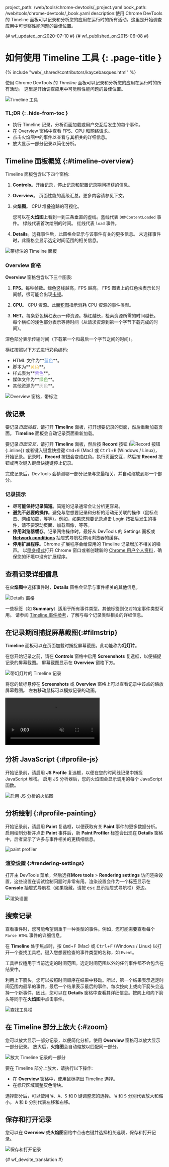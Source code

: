 project_path: /web/tools/chrome-devtools/_project.yaml
book_path: /web/tools/chrome-devtools/_book.yaml
description:使用 Chrome DevTools 的 Timeline 面板可以记录和分析您的应用在运行时的所有活动。这里是开始调查应用中可觉察性能问题的最佳位置。

{# wf_updated_on:2020-07-10 #}
{# wf_published_on:2015-06-08 #}

# 如何使用 Timeline 工具 {: .page-title }

{% include "web/_shared/contributors/kaycebasques.html" %}

使用 Chrome DevTools 的 <em>Timeline</em> 面板可以记录和分析您的应用在运行时的所有活动。
这里是开始调查应用中可觉察性能问题的最佳位置。



![Timeline 工具](imgs/timeline-panel.png)


### TL;DR {: .hide-from-toc }
- 执行 Timeline 记录，分析页面加载或用户交互后发生的每个事件。
- 在 Overview 窗格中查看 FPS、CPU 和网络请求。
- 点击火焰图中的事件以查看与其相关的详细信息。
- 放大显示一部分记录以简化分析。


## Timeline 面板概览 {:#timeline-overview}

Timeline 面板包含以下四个窗格:

1. **Controls**。开始记录，停止记录和配置记录期间捕获的信息。
2. **Overview**。
页面性能的高级汇总。更多内容请参见下文。
3. **火焰图**。
CPU 堆叠追踪的可视化。

   您可以在**火焰图**上看到一到三条垂直的虚线。蓝线代表 `DOMContentLoaded` 事件。
绿线代表首次绘制的时间。
红线代表 `load` 事件。

4. **Details**。选择事件后，此窗格会显示与该事件有关的更多信息。
未选择事件时，此窗格会显示选定时间范围的相关信息。


![带标注的 Timeline 面板](imgs/timeline-annotated.png)

### Overview 窗格

**Overview** 窗格包含以下三个图表:

1. **FPS**。每秒帧数。绿色竖线越高，FPS 越高。
FPS 图表上的红色块表示长时间帧，很可能会出现[卡顿][jank]。
2. **CPU**。
CPU 资源。此[面积图][ac]指示消耗 CPU 资源的事件类型。

3. **NET**。每条彩色横杠表示一种资源。横杠越长，检索资源所需的时间越长。
每个横杠的浅色部分表示等待时间（从请求资源到第一个字节下载完成的时间）。

深色部分表示传输时间（下载第一个和最后一个字节之间的时间）。



   横杠按照以下方式进行彩色编码:
   <!-- source: https://goo.gl/eANVFf -->

   * HTML 文件为**<span style="color:hsl(214, 67%, 66%)">蓝色</span>**。
   * 脚本为**<span style="color:hsl(43, 83%, 64%)">黄色</span>**。
   * 样式表为**<span style="color:hsl(256, 67%, 70%)">紫色</span>**。
   * 媒体文件为**<span style="color:hsl(109, 33%, 55%)">绿色</span>**。
   * 其他资源为**<span style="color:hsl(0, 0%, 70%)">灰色</span>**。


![Overview 窗格，带标注](imgs/overview-annotated.jpg)

[ac]: https://en.wikipedia.org/wiki/Area_chart
[jank]: /web/fundamentals/performance/rendering/

## 做记录

要记录*页面加载*，请打开 **Timeline** 面板，打开想要记录的页面，然后重新加载页面。
**Timeline** 面板会自动记录页面重新加载。


要记录*页面交互*，请打开 **Timeline** 面板，然后按 **Record** 按钮 (![Record 按钮](imgs/record-off.png){:.inline}) 或者键入键盘快捷键 <kbd>Cmd</kbd>+<kbd>E</kbd> (Mac) 或 <kbd>Ctrl</kbd>+<kbd>E</kbd> (Windows / Linux)，开始记录。记录时，**Record** 按钮会变成红色。执行页面交互，然后按 **Record** 按钮或再次键入键盘快捷键停止记录。



完成记录后，DevTools 会猜测哪一部分记录与您最相关，并自动缩放到那一个部分。


### 记录提示

* **尽可能保持记录简短**。简短的记录通常会让分析更容易。
* **避免不必要的操作**。避免与您想要记录和分析的活动无关联的操作（鼠标点击、网络加载，等等）。例如，如果您想要记录点击 Login 按钮后发生的事件，请不要滚动页面、加载图像，等等。
* **停用浏览器缓存**。记录网络操作时，最好从 DevTools 的 Settings 面板或 [**Network conditions**][nc] 抽屉式导航栏停用浏览器的缓存。
* **停用扩展程序**。Chrome 扩展程序会给应用的 Timeline 记录增加不相关的噪声。
以[隐身模式][incognito]打开 Chrome 窗口或者创建新的 [Chrome 用户个人资料][new chrome profile]，确保您的环境中没有扩展程序。




[nc]: /web/tools/chrome-devtools/profile/network-performance/network-conditions#network-conditions
[incognito]: https://support.google.com/chrome/answer/95464
[new chrome profile]: https://support.google.com/chrome/answer/142059

## 查看记录详细信息

在**火焰图**中选择事件时，**Details** 窗格会显示与事件相关的其他信息。


![Details 窗格](imgs/details-pane.png)

一些标签（如 **Summary**）适用于所有事件类型。其他标签则仅对特定事件类型可用。
请参阅 [Timeline 事件参考][event reference]，了解与每个记录类型相关的详细信息。


[event reference]: /web/tools/chrome-devtools/profile/evaluate-performance/performance-reference

## 在记录期间捕捉屏幕截图{:#filmstrip}

**Timeline** 面板可以在页面加载时捕捉屏幕截图。此功能称为**幻灯片**。


在您开始记录之前，请在 **Controls** 窗格中启用 **Screenshots** 复选框，以便捕捉记录的屏幕截图。
屏幕截图显示在 **Overview** 窗格下方。


![带幻灯片的 Timeline 记录](imgs/timeline-filmstrip.png)

将您的鼠标悬停在 **Screenshots** 或 **Overview** 窗格上可以查看记录中该点的缩放屏幕截图。
左右移动鼠标可以模拟记录的动画。


<video src="animations/hover.mp4" autoplay muted loop controls></video>

## 分析 JavaScript {:#profile-js}

开始记录前，请启用 **JS Profile** 复选框，以便在您的时间线记录中捕捉 JavaScript 堆栈。
启用 JS 分析器后，您的火焰图会显示调用的每个 JavaScript 函数。


![启用 JS 分析的火焰图](imgs/js-profile.png)

## 分析绘制 {:#profile-painting}

开始记录前，请启用 **Paint** 复选框，以便获取有关 **Paint** 事件的更多数据分析。
启用绘制分析并点击 **Paint** 事件后，新 **Paint Profiler** 标签会出现在 **Details** 窗格中，后者显示了许多与事件相关的更精细信息。



![paint profiler](imgs/paint-profiler.png)

### 渲染设置 {:#rendering-settings}

打开主 DevTools 菜单，然后选择**More tools** > **Rendering settings** 访问渲染设置，这些设置在调试绘制问题时非常有用。渲染设置会作为一个标签显示在 **Console** 抽屉式导航栏（如果隐藏，请按 <kbd>esc</kbd> 显示抽屉式导航栏）旁边。




![渲染设置](imgs/rendering-settings.png)

## 搜索记录

查看事件时，您可能希望侧重于一种类型的事件。例如，您可能需要查看每个 `Parse HTML` 事件的详细信息。


在 **Timeline** 处于焦点时，按 <kbd>Cmd</kbd>+<kbd>F</kbd> (Mac) 或 <kbd>Ctrl</kbd>+<kbd>F</kbd> (Windows / Linux) 以打开一个查找工具栏。键入您想要检查的事件类型的名称，如 `Event`。

工具栏仅适用于当前选定的时间范围。选定时间范围以外的任何事件都不会包含在结果中。


利用上下箭头，您可以按照时间顺序在结果中移动。所以，第一个结果表示选定时间范围内最早的事件，最后一个结果表示最后的事件。每次按向上或向下箭头会选择一个新事件，因此，您可以在 **Details** 窗格中查看其详细信息。按向上和向下箭头等同于在**火焰图**中点击事件。


![查找工具栏](imgs/find-toolbar.png)

## 在 Timeline 部分上放大 {:#zoom}

您可以放大显示一部分记录，以便简化分析。使用 **Overview** 窗格可以放大显示一部分记录。
放大后，**火焰图**会自动缩放以匹配同一部分。


![放大 Timeline 记录的一部分](imgs/zoom.png)

要在 Timeline 部分上放大，请执行以下操作:

* 在 **Overview** 窗格中，使用鼠标拖出 Timeline 选择。
* 在标尺区域调整灰色滑块。

选择部分后，可以使用 <kbd>W</kbd>、<kbd>A</kbd>、<kbd>S</kbd> 和 <kbd>D</kbd> 键调整您的选择。
<kbd>W</kbd> 和 <kbd>S</kbd> 分别代表放大和缩小。
<kbd>A</kbd> 和 <kbd>D</kbd> 分别代表左移和右移。


## 保存和打开记录

您可以在 **Overview** 或**火焰图**窗格中点击右键并选择相关选项，保存和打开记录。


![保存和打开记录](imgs/save-open.png)


{# wf_devsite_translation #}
